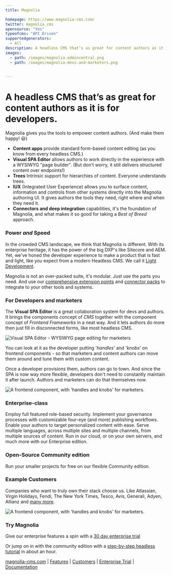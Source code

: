 ```yaml
---
title: Magnolia

homepage: https://www.magnolia-cms.com/
twitter: magnolia_cms
opensource: "Yes"
typeofcms: "API Driven"
supportedgenerators:
  - All
description: A headless CMS that’s as great for content authors as it is for developers. The Visual SPA Editor gives authors creative control, fully headlessly, for React, Angular & Vue.
images:
  - path: /images/magnolia-admincentral.png
  - path: /images/magnolia-devs-and-marketers.png


---
```


# A headless CMS that’s as great for content authors as it is for developers.

Magnolia gives you the tools to empower content authors. (And make them happy! 😃)

*   __Content apps__ provide standard form-based content editing (as you know from every headless CMS.)
*   __Visual SPA Editor__ allows authors to work directly in the experience with a WYSIWYG "page builder". (But don't worry, it still delivers structured content over endpoints!)
*   __Trees__ Intrinsic support for hierarchies of content. Everyone understands trees.
*   __IUX__ (Integrated User Experience) allows you to surface content, information and controls from other systems directly into the Magnolia authoring UI. It gives authors the tools they need, right where and when they need it.
*   __Connectors and deep integration__ capabilities, it's the foundation of Magnolia, and what makes it so good for taking a _Best of Breed_ approach.


### Power _and_ Speed

In the crowded CMS landscape, we think that Magnolia is different. With its enterprise heritage, it has the power of the big DXP's like Sitecore and AEM. Yet, we've honed the developer experience to make a product that is fast and light, like you expect from a modern Headless CMS. We call it [Light Development](https://hd.magnolia-cms.com/docs/concepts/light-development).

Magnolia is not an over-packed suite, it's modular. Just use the parts you need. And use our [comprehensive extension points](https://hd.magnolia-cms.com/docs/concepts/integration) and [connector packs](https://marketplace.magnolia-cms.com) to integrate to your other tools and systems.


### For Developers and marketers

The __Visual SPA Editor__ is a great collaboration system for devs and authors. It brings the components concept of _CMS_ together with the component concept of _Frontend Frameworks_ in a neat way. And it lets authors do more then just fill in disconnected forms, like most headless CMS.

<img class="simple" src="/images/magnolia-spa-editing.jpg" alt="Visual SPA Editor - WYSIWYG page editing for marketers" />

You can look at it as the developer putting '_handles_' and '_knobs_' on frontend components - so that marketers and content authors can move them around and tune them with custom content.

Once a developer provisions them, authors can go to town. And since the SPA is now way more flexible, developers don't need to constantly maintain it after launch. Authors and marketers can do that themselves now.

<img class="simple" src="/images/magnolia-component.png" alt="A frontend component, with 'handles and knobs' for marketers." />

### Enterprise-class

Employ full featured role-based security. Implement your governance processes with customizable four-eye (and more) publishing workflows. Enable your authors to target personalized content with ease. Serve multiple languages, across multiple sites and multiple channels, from multiple sources of content. Run in our cloud, or on your own servers, and much more with our Enterprise edition.

### Open-Source Community edition

Run your smaller projects for free on our flexible Community edition.

### Example Customers

Companies who want to truly own their stack choose us. Like Atlassian, Virgin Holidays, Fendi, The New York Times, Tesco, Avis, Generali, Adyen, Allianz and [many more](https://www.magnolia-cms.com/clients.html).

<img class="simple" src="/images/magnolia-component-sheet.png" alt="A frontend component, with 'handles and knobs' for marketers." />

### Try Magnolia

Give our enterprise features a spin with a [30 day enterprise trial](https://www.magnolia-cms.com/get-started/developer-trial.html)

Or jump on in with the community edition with a [step-by-step headless tutorial](https://hd.magnolia-cms.com/docs/getting-started/start) in about an hour.

[magnolia-cms.com](https://magnolia-cms.com) | [Features](https://www.magnolia-cms.com/product/use-cases-features.html) | [Customers](https://www.magnolia-cms.com/clients.html) | [Enterprise Trial](https://www.magnolia-cms.com/get-started/developer-trial.html) | [Documentation](https://hd.magnolia-cms.com/) 
